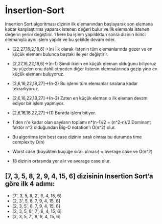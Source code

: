 # İnsertion-Sort

Insertion Sort algoritması dizinin ilk elemanından başlayarak son elemana kadar karşılaştırma yaparak istenen değeri bulur ve ilk elemanla istenen değerin yerini değiştirir. 1 kere bu işlem yapıldıktan sonra dizinin ikinci elemanıyla aynı işlem yapılır ve bu şekilde devam eder.

- [22,27,16,2,18,6]->(n) İlk olarak listenin tüm elemanlarında gezer ve en küçük elemanı bulunca baştaki ile yer değiştirir.
- [2,27,16,22,18,6]->(n-1) Şimdi ikinin en küçük eleman olduğunu biliyoruz bu yüzden onu dahil etmeden diğer listenin elemnalarında gezip yine en küçük elemanı buluyoruz.
- [2,6,16,22,18,27]->(n-2) Bu işlemi tüm elemanlar sıralana kadar tekrarlıyoruz.
- [2,6,16,22,18,27]->(n-3) Zaten en küçük eleman o ilk eleman devam ediyor bir işlem yapmıyor.
- [2,6,16,18,22,27]->(1) Burada işlem bitiyor.
- 1'den n'e kadar olan sayıların toplamı n*(n-1)/2 = (n^2-n)/2 Dominant faktör n^2 olduğundan Big-O notation'ı O(n^2) olur.


- Bu algoritma için best case dizinin sıralı olması bu durumda time complexity O(n)
- Worst case (büyükten küçüğe sıralı olması) = average case ve O(n^2) 
- 18 dizinin ortasında yer alır ve average case olur.

## [7, 3, 5, 8, 2, 9, 4, 15, 6] dizisinin Insertion Sort’a göre ilk 4 adımı:

- [7', 3, 5, 8, 2', 9, 4, 15, 6]
- [2, 3', 5, 8, 7, 9, 4, 15, 6]
- [2, 3, 5', 8, 7, 9, 4, 15, 6]
- [2, 3, 5, 8', 7', 9, 4, 15, 6]
- [2, 3, 5, 7', 8, 9, 4, 15, 6]